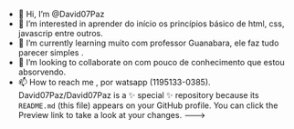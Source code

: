 - 👋 Hi, I’m @David07Paz
- 👀 I’m interested in  aprender do início os princípios básico de html, css, javascrip entre outros.
- 🌱 I’m currently learning  muito com professor Guanabara, ele faz tudo parecer simples .
- 💞️ I’m looking to collaborate on  com pouco de conhecimento que estou  absorvendo.
- 📫 How to reach me , por watsapp (1195133-0385).
David07Paz/David07Paz is a ✨ special ✨ repository because its `README.md` (this file) appears on your GitHub profile.
You can click the Preview link to take a look at your changes.
--->
